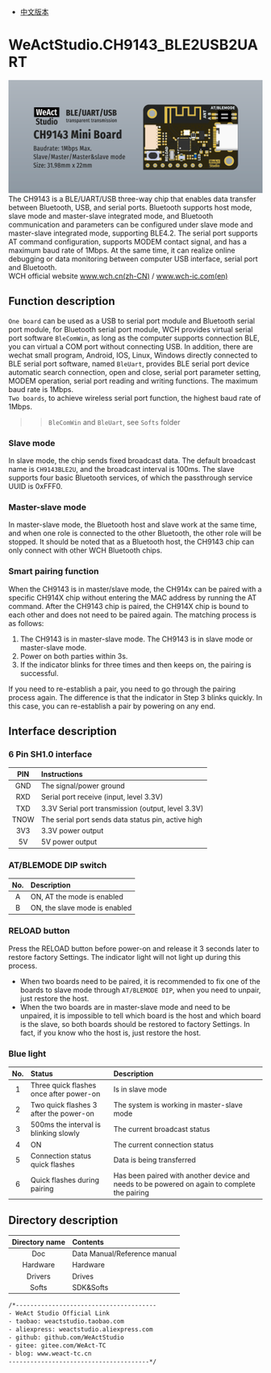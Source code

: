 * [中文版本](./README_zh.md)
# WeActStudio.CH9143_BLE2USB2UART
![display](Images/1.png)
The CH9143 is a BLE/UART/USB three-way chip that enables data transfer between Bluetooth, USB, and serial ports. Bluetooth supports host mode, slave mode and master-slave integrated mode, and Bluetooth communication and parameters can be configured under slave mode and master-slave integrated mode, supporting BLE4.2. The serial port supports AT command configuration, supports MODEM contact signal, and has a maximum baud rate of 1Mbps. At the same time, it can realize online debugging or data monitoring between computer USB interface, serial port and Bluetooth.  
WCH official website www.wch.cn(zh-CN) / www.wch-ic.com(en)  
## Function description
`One board` can be used as a USB to serial port module and Bluetooth serial port module, for Bluetooth serial port module, WCH provides virtual serial port software `BleComWin`, as long as the computer supports connection BLE, you can virtual a COM port without connecting USB. In addition, there are wechat small program, Android, IOS, Linux, Windows directly connected to BLE serial port software, named `BleUart`, provides BLE serial port device automatic search connection, open and close, serial port parameter setting, MODEM operation, serial port reading and writing functions. The maximum baud rate is 1Mbps.  
`Two boards`, to achieve wireless serial port function, the highest baud rate of 1Mbps.  
>> `BleComWin` and `BleUart`, see `Softs` folder
### Slave mode
In slave mode, the chip sends fixed broadcast data. The default broadcast name is `CH9143BLE2U`, and the broadcast interval is 100ms. The slave supports four basic Bluetooth services, of which the passthrough service UUID is 0xFFF0.
### Master-slave mode
In master-slave mode, the Bluetooth host and slave work at the same time, and when one role is connected to the other Bluetooth, the other role will be stopped. It should be noted that as a Bluetooth host, the CH9143 chip can only connect with other WCH Bluetooth chips.
### Smart pairing function
When the CH9143 is in master/slave mode, the CH914x can be paired with a specific CH914X chip without entering the MAC address by running the AT command. After the CH9143 chip is paired, the CH914X chip is bound to each other and does not need to be paired again. The matching process is as follows:  
1. The CH9143 is in master-slave mode. The CH9143 is in slave mode or master-slave mode.
2. Power on both parties within 3s.
3. If the indicator blinks for three times and then keeps on, the pairing is successful.  

If you need to re-establish a pair, you need to go through the pairing process again. The difference is that the indicator in Step 3 blinks quickly. In this case, you can re-establish a pair by powering on any end.

## Interface description
### 6 Pin SH1.0 interface
|PIN|Instructions|
|:--:|:--|
|GND|The signal/power ground|
|RXD|Serial port receive (input, level 3.3V)|
|TXD|3.3V Serial port transmission (output, level 3.3V)|
|TNOW|The serial port sends data status pin, active high|
|3V3|3.3V power output|
|5V|5V power output|

### AT/BLEMODE DIP switch
|No.|Description|
|:--:|:--|
|A|ON, AT the mode is enabled|
|B|ON, the slave mode is enabled|

### RELOAD button
Press the RELOAD button before power-on and release it 3 seconds later to restore factory Settings. The indicator light will not light up during this process.  
* When two boards need to be paired, it is recommended to fix one of the boards to slave mode through `AT/BLEMODE DIP`, when you need to unpair, just restore the host.
* When the two boards are in master-slave mode and need to be unpaired, it is impossible to tell which board is the host and which board is the slave, so both boards should be restored to factory Settings. In fact, if you know who the host is, just restore the host.

### Blue light
|No.|Status|Description|
|:--:|:--|:--|
|1|Three quick flashes once after power-on|Is in slave mode|
|2| Two quick flashes 3 after the power-on|The system is working in master-slave mode|
|3|500ms the interval is blinking slowly|The current broadcast status|
|4|ON|The current connection status|
|5|Connection status quick flashes|Data is being transferred |
|6|Quick flashes during pairing|Has been paired with another device and needs to be powered on again to complete the pairing|

## Directory description
|Directory name|Contents|
|:--:|:--|
|Doc|Data Manual/Reference manual|
|Hardware|Hardware|
|Drivers|Drives|
|Softs|SDK&Softs|

```
/*---------------------------------------
- WeAct Studio Official Link
- taobao: weactstudio.taobao.com
- aliexpress: weactstudio.aliexpress.com
- github: github.com/WeActStudio
- gitee: gitee.com/WeAct-TC
- blog: www.weact-tc.cn
---------------------------------------*/
```
